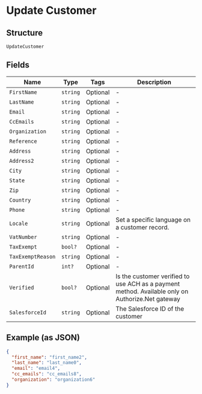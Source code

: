 
# Update Customer

## Structure

`UpdateCustomer`

## Fields

| Name | Type | Tags | Description |
|  --- | --- | --- | --- |
| `FirstName` | `string` | Optional | - |
| `LastName` | `string` | Optional | - |
| `Email` | `string` | Optional | - |
| `CcEmails` | `string` | Optional | - |
| `Organization` | `string` | Optional | - |
| `Reference` | `string` | Optional | - |
| `Address` | `string` | Optional | - |
| `Address2` | `string` | Optional | - |
| `City` | `string` | Optional | - |
| `State` | `string` | Optional | - |
| `Zip` | `string` | Optional | - |
| `Country` | `string` | Optional | - |
| `Phone` | `string` | Optional | - |
| `Locale` | `string` | Optional | Set a specific language on a customer record. |
| `VatNumber` | `string` | Optional | - |
| `TaxExempt` | `bool?` | Optional | - |
| `TaxExemptReason` | `string` | Optional | - |
| `ParentId` | `int?` | Optional | - |
| `Verified` | `bool?` | Optional | Is the customer verified to use ACH as a payment method. Available only on Authorize.Net gateway |
| `SalesforceId` | `string` | Optional | The Salesforce ID of the customer |

## Example (as JSON)

```json
{
  "first_name": "first_name2",
  "last_name": "last_name0",
  "email": "email4",
  "cc_emails": "cc_emails8",
  "organization": "organization6"
}
```

